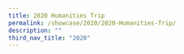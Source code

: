 ```yaml
---
title: 2020 Humanities Trip
permalink: /showcase/2020/2020-Humanities-Trip/
description: ""
third_nav_title: "2020"
---
```

